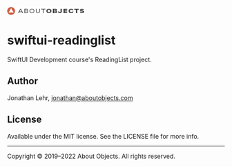 <div>
<a href="https://www.aboutobjects.com"><img src="ao-logo.png" height=18 style="height: 18px;"/></a>
</div>

# swiftui-readinglist
SwiftUI Development course's ReadingList project.

## Author
Jonathan Lehr, jonathan@aboutobjects.com

## License
Available under the MIT license. See the LICENSE file for more info.

___

Copyright © 2019–2022 About Objects. All rights reserved.

